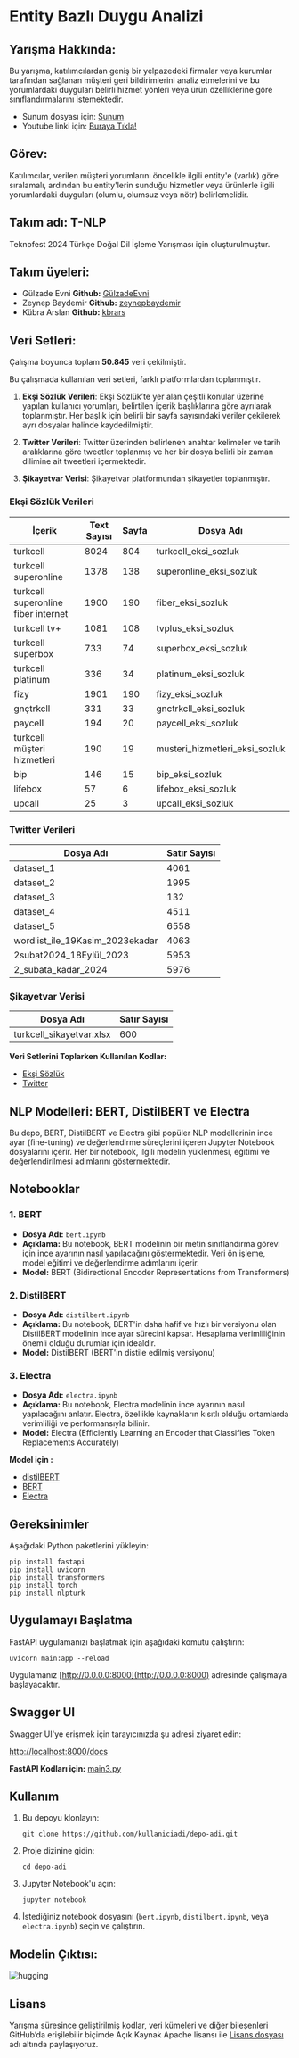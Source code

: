 # Entity Bazlı Duygu Analizi

## Yarışma Hakkında:

Bu yarışma, katılımcılardan geniş bir yelpazedeki firmalar veya kurumlar tarafından sağlanan müşteri geri bildirimlerini analiz etmelerini ve bu yorumlardaki duyguları belirli hizmet yönleri veya ürün özelliklerine göre sınıflandırmalarını istemektedir.

- Sunum dosyası için: [Sunum](https://github.com/T-NLP/t-nlp/blob/main/teknofest_sunum.pdf)
- Youtube linki için: [Buraya Tıkla!](https://www.youtube.com/watch?v=1DegOrx07wE)

## Görev:
Katılımcılar, verilen müşteri yorumlarını öncelikle ilgili entity'e (varlık) göre sıralamalı, ardından bu entity'lerin sunduğu hizmetler veya ürünlerle ilgili yorumlardaki duyguları (olumlu, olumsuz veya nötr) belirlemelidir.


## Takım adı: T-NLP
Teknofest 2024 Türkçe Doğal Dil İşleme Yarışması için oluşturulmuştur.

## Takım üyeleri:
- Gülzade Evni  **Github:** [GülzadeEvni](https://github.com/GulzadeEvni)
- Zeynep Baydemir  **Github:** [zeynepbaydemir](https://github.com/zeynepbaydemir)
- Kübra Arslan **Github:** [kbrars](https://github.com/kbrars)

## Veri Setleri:
Çalışma boyunca toplam **50.845** veri çekilmiştir.

Bu çalışmada kullanılan veri setleri, farklı platformlardan toplanmıştır.

1. **Ekşi Sözlük Verileri**: Ekşi Sözlük’te yer alan çeşitli konular üzerine yapılan kullanıcı yorumları, belirtilen içerik başlıklarına göre ayrılarak toplanmıştır. Her başlık için belirli bir sayfa sayısındaki veriler çekilerek ayrı dosyalar halinde kaydedilmiştir.
    
2. **Twitter Verileri**: Twitter üzerinden belirlenen anahtar kelimeler ve tarih aralıklarına göre tweetler toplanmış ve her bir dosya belirli bir zaman dilimine ait tweetleri içermektedir.
    
3. **Şikayetvar Verisi**: Şikayetvar platformundan şikayetler toplanmıştır.


### Ekşi Sözlük Verileri

|İçerik|Text Sayısı|Sayfa|Dosya Adı|
|---|---|---|---|
|turkcell|8024|804|turkcell_eksi_sozluk|
|turkcell superonline|1378|138|superonline_eksi_sozluk|
|turkcell superonline fiber internet|1900|190|fiber_eksi_sozluk|
|turkcell tv+|1081|108|tvplus_eksi_sozluk|
|turkcell superbox|733|74|superbox_eksi_sozluk|
|turkcell platinum|336|34|platinum_eksi_sozluk|
|fizy|1901|190|fizy_eksi_sozluk|
|gnçtrkcll|331|33|gnctrkcll_eksi_sozluk|
|paycell|194|20|paycell_eksi_sozluk|
|turkcell müşteri hizmetleri|190|19|musteri_hizmetleri_eksi_sozluk|
|bip|146|15|bip_eksi_sozluk|
|lifebox|57|6|lifebox_eksi_sozluk|
|upcall|25|3|upcall_eksi_sozluk|

### Twitter Verileri

|Dosya Adı|Satır Sayısı|
|---|---|
|dataset_1|4061|
|dataset_2|1995|
|dataset_3|132|
|dataset_4|4511|
|dataset_5|6558|
|wordlist_ile_19Kasim_2023ekadar|4063|
|2subat2024_18Eylül_2023|5953|
|2_subata_kadar_2024|5976|

### Şikayetvar Verisi

|Dosya Adı|Satır Sayısı|
|---|---|
|turkcell_sikayetvar.xlsx|600|


**Veri Setlerini Toplarken Kullanılan Kodlar:**
* [Ekşi Sözlük](https://github.com/zeynepbaydemir/eksi-sozluk-veri-cekme)
* [Twitter](https://github.com/kbrars/Selenium-Twitter-Tweet-Scraper)


## NLP Modelleri: BERT, DistilBERT ve Electra

Bu depo, BERT, DistilBERT ve Electra gibi popüler NLP modellerinin ince ayar (fine-tuning) ve değerlendirme süreçlerini içeren Jupyter Notebook dosyalarını içerir. Her bir notebook, ilgili modelin yüklenmesi, eğitimi ve değerlendirilmesi adımlarını göstermektedir.

## Notebooklar

### 1. BERT

- **Dosya Adı:** `bert.ipynb`
- **Açıklama:** Bu notebook, BERT modelinin bir metin sınıflandırma görevi için ince ayarının nasıl yapılacağını göstermektedir. Veri ön işleme, model eğitimi ve değerlendirme adımlarını içerir.
- **Model:** BERT (Bidirectional Encoder Representations from Transformers)

### 2. DistilBERT

- **Dosya Adı:** `distilbert.ipynb`
- **Açıklama:** Bu notebook, BERT'in daha hafif ve hızlı bir versiyonu olan DistilBERT modelinin ince ayar sürecini kapsar. Hesaplama verimliliğinin önemli olduğu durumlar için idealdir.
- **Model:** DistilBERT (BERT'in distile edilmiş versiyonu)

### 3. Electra

- **Dosya Adı:** `electra.ipynb`
- **Açıklama:** Bu notebook, Electra modelinin ince ayarının nasıl yapılacağını anlatır. Electra, özellikle kaynakların kısıtlı olduğu ortamlarda verimliliği ve performansıyla bilinir.
- **Model:** Electra (Efficiently Learning an Encoder that Classifies Token Replacements Accurately)


**Model için :**
* [distilBERT](https://huggingface.co/Gulzd/distilBERTT)
* [BERT](https://huggingface.co/Gulzd/Bert)
* [Electra](https://huggingface.co/Gulzd/electra)


## Gereksinimler 

Aşağıdaki Python paketlerini yükleyin: 

``` 
pip install fastapi
pip install uvicorn 
pip install transformers 
pip install torch 
pip install nlpturk 
```

## Uygulamayı Başlatma

FastAPI uygulamanızı başlatmak için aşağıdaki komutu çalıştırın:

`uvicorn main:app --reload`

Uygulamanız [http://0.0.0.0:8000](http://0.0.0.0:8000) adresinde çalışmaya başlayacaktır.

## Swagger UI

Swagger UI'ye erişmek için tarayıcınızda şu adresi ziyaret edin:

[http://localhost:8000/docs](http://localhost:8000/docs)

**FastAPI Kodları için:** [main3.py](https://github.com/T-NLP/t-nlp/blob/main/main3.py)

## Kullanım

1. Bu depoyu klonlayın:
    
    `git clone https://github.com/kullaniciadi/depo-adi.git`
    
2. Proje dizinine gidin:
    
    `cd depo-adi`
    
3. Jupyter Notebook'u açın:
     
    `jupyter notebook`
    
4. İstediğiniz notebook dosyasını (`bert.ipynb`, `distilbert.ipynb`, veya `electra.ipynb`) seçin ve çalıştırın.

## Modelin Çıktısı:

![hugging](https://github.com/user-attachments/assets/91416d35-043f-477e-a077-e2d6009f36f6)

## Lisans
Yarışma süresince geliştirilmiş kodlar, veri kümeleri ve diğer bileşenleri GitHub’da erişilebilir biçimde Açık Kaynak Apache lisansı ile [Lisans dosyası](https://github.com/T-NLP/t-nlp/blob/main/LICENSE) adı altında paylaşıyoruz. 
